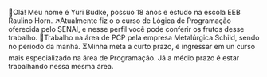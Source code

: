 👤Olá! Meu nome é Yuri Budke, possuo 18 anos e estudo na escola EEB Raulino Horn.
↗️Atualmente fiz o o curso de Lógica de Programação oferecida pelo SENAI, e nesse perfil você pode conferir os frutos desse trabalho.
💪Trabalho na área de PCP pela empresa Metalúrgica Schild, sendo no período da manhã.
⏳Minha meta a curto prazo, é ingressar em un curso mais especializado na área de Programação. Já a médio prazo é estar trabalhando nessa mesma área.

